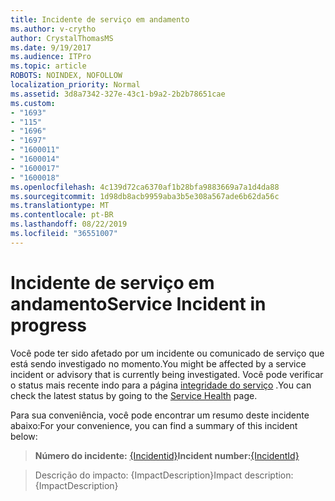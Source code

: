 ```yaml
---
title: Incidente de serviço em andamento
ms.author: v-crytho
author: CrystalThomasMS
ms.date: 9/19/2017
ms.audience: ITPro
ms.topic: article
ROBOTS: NOINDEX, NOFOLLOW
localization_priority: Normal
ms.assetid: 3d8a7342-327e-43c1-b9a2-2b2b78651cae
ms.custom:
- "1693"
- "115"
- "1696"
- "1697"
- "1600011"
- "1600014"
- "1600017"
- "1600018"
ms.openlocfilehash: 4c139d72ca6370af1b28bfa9883669a7a1d4da88
ms.sourcegitcommit: 1d98db8acb9959aba3b5e308a567ade6b62da56c
ms.translationtype: MT
ms.contentlocale: pt-BR
ms.lasthandoff: 08/22/2019
ms.locfileid: "36551007"
---
```

# <a name="service-incident-in-progress"></a><span data-ttu-id="868dd-102">Incidente de serviço em andamento</span><span class="sxs-lookup"><span data-stu-id="868dd-102">Service Incident in progress</span></span>

<span data-ttu-id="868dd-103">Você pode ter sido afetado por um incidente ou comunicado de serviço que está sendo investigado no momento.</span><span class="sxs-lookup"><span data-stu-id="868dd-103">You might be affected by a service incident or advisory that is currently being investigated.</span></span> <span data-ttu-id="868dd-104">Você pode verificar o status mais recente indo para a página [integridade do serviço](https://admin.microsoft.com/adminportal/home#/servicehealth) .</span><span class="sxs-lookup"><span data-stu-id="868dd-104">You can check the latest status by going to the [Service Health](https://admin.microsoft.com/adminportal/home#/servicehealth) page.</span></span>
  
<span data-ttu-id="868dd-105">Para sua conveniência, você pode encontrar um resumo deste incidente abaixo:</span><span class="sxs-lookup"><span data-stu-id="868dd-105">For your convenience, you can find a summary of this incident below:</span></span>
  
> <span data-ttu-id="868dd-106">**Número do incidente:** [{Incidentid}](https://admin.microsoft.com/adminportal/home#/servicehealth)</span><span class="sxs-lookup"><span data-stu-id="868dd-106">**Incident number:**[{IncidentId}](https://admin.microsoft.com/adminportal/home#/servicehealth)</span></span>
 
> <span data-ttu-id="868dd-107">Descrição do impacto: {ImpactDescription}</span><span class="sxs-lookup"><span data-stu-id="868dd-107">Impact description: {ImpactDescription}</span></span>
